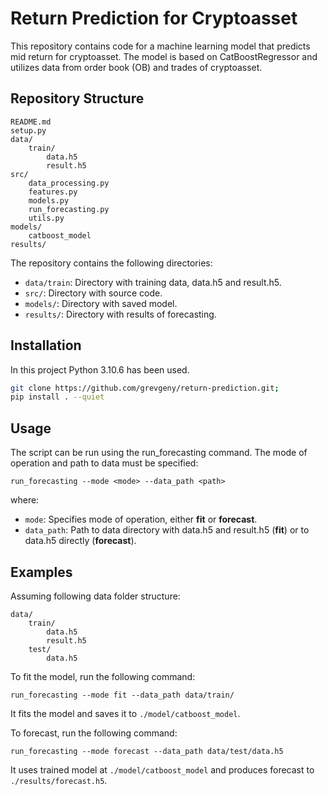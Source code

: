 # Return Prediction for Cryptoasset

This repository contains code for a machine learning model that predicts mid return for cryptoasset. The model is based on CatBoostRegressor and utilizes data from order book (OB) and trades of cryptoasset.

## Repository Structure
```
README.md
setup.py
data/
    train/
        data.h5
        result.h5
src/
    data_processing.py
    features.py
    models.py
    run_forecasting.py
    utils.py
models/
    catboost_model
results/
```
The repository contains the following directories:

- `data/train`: Directory with training data, data.h5 and result.h5.
- `src/`: Directory with source code.
- `models/`: Directory with saved model.
- `results/`: Directory with results of forecasting.

## Installation
In this project Python 3.10.6 has been used.

```bash
git clone https://github.com/grevgeny/return-prediction.git;
pip install . --quiet
```

## Usage
The script can be run using the run_forecasting command. The mode of operation and path to data must be specified:
```
run_forecasting --mode <mode> --data_path <path>
```
where:

- `mode`: Specifies mode of operation, either __fit__ or __forecast__.
- `data_path`: Path to data directory with data.h5 and result.h5 (__fit__) or to data.h5 directly (__forecast__).

## Examples
Assuming following data folder structure:  
```
data/  
    train/
        data.h5
        result.h5
    test/
        data.h5
```

To fit the model, run the following command:
```
run_forecasting --mode fit --data_path data/train/
```
It fits the model and saves it to `./model/catboost_model`.

To forecast, run the following command:
```
run_forecasting --mode forecast --data_path data/test/data.h5
```
It uses trained model at `./model/catboost_model` and produces forecast to `./results/forecast.h5`.
